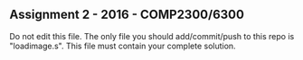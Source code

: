 ## Assignment 2 - 2016 - COMP2300/6300 

Do not edit this file.  The only file you should add/commit/push to this repo is "loadimage.s".  This file must contain your complete solution. 
